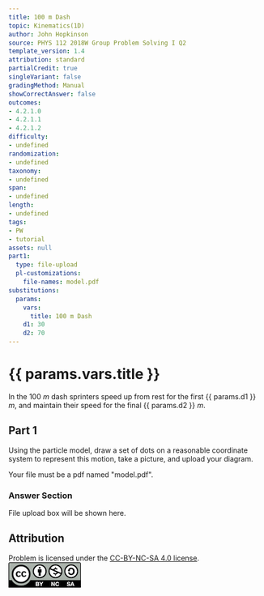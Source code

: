 ```yaml
---
title: 100 m Dash
topic: Kinematics(1D)
author: John Hopkinson
source: PHYS 112 2018W Group Problem Solving I Q2
template_version: 1.4
attribution: standard
partialCredit: true
singleVariant: false
gradingMethod: Manual
showCorrectAnswer: false
outcomes:
- 4.2.1.0
- 4.2.1.1
- 4.2.1.2
difficulty:
- undefined
randomization:
- undefined
taxonomy:
- undefined
span:
- undefined
length:
- undefined
tags:
- PW
- tutorial
assets: null
part1:
  type: file-upload
  pl-customizations:
    file-names: model.pdf
substitutions:
  params:
    vars:
      title: 100 m Dash
    d1: 30
    d2: 70
---
```

# {{ params.vars.title }}
In the 100 $m$ dash sprinters speed up from rest for the first {{ params.d1 }} $m$, and maintain their speed for the final {{ params.d2 }} $m$.

## Part 1

Using the particle model, draw a set of dots on a reasonable coordinate system to represent this motion, take a picture, and upload your diagram.

Your file must be a pdf named "model.pdf".

### Answer Section

File upload box will be shown here.

## Attribution

Problem is licensed under the [CC-BY-NC-SA 4.0 license](https://creativecommons.org/licenses/by-nc-sa/4.0/).<br> ![The Creative Commons 4.0 license requiring attribution-BY, non-commercial-NC, and share-alike-SA license.](https://raw.githubusercontent.com/firasm/bits/master/by-nc-sa.png)